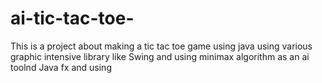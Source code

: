 # ai-tic-tac-toe-
This is a project about making a tic tac toe game using java using various graphic intensive library like Swing and using minimax algorithm as an ai toolnd Java fx and using 
